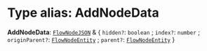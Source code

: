# Type alias: AddNodeData

**AddNodeData**: [`FlowNodeJSON`](/en/auto-docs/document/interfaces/FlowNodeJSON.md) & { `hidden?`: `boolean` ; `index?`: `number` ; `originParent?`: [`FlowNodeEntity`](/en/auto-docs/document/classes/FlowNodeEntity-1.md) ; `parent?`: [`FlowNodeEntity`](/en/auto-docs/document/classes/FlowNodeEntity-1.md)  }
